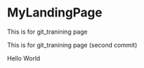 # MyLandingPage


This is for git_tranining page

This is for git_tranining page (second commit)

Hello World


